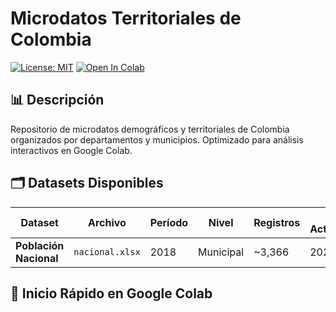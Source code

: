 # Microdatos Territoriales de Colombia

[![License: MIT](https://img.shields.io/badge/License-MIT-yellow.svg)](https://opensource.org/licenses/MIT)
[![Open In Colab](https://colab.research.google.com/assets/colab-badge.svg)](https://colab.research.google.com/github/jusedibe/microdatos-territoriales-colombia/blob/main/notebooks/workspace_principal.ipynb)

## 📊 Descripción

Repositorio de microdatos demográficos y territoriales de Colombia organizados por departamentos y municipios. Optimizado para análisis interactivos en Google Colab.

## 🗂️ Datasets Disponibles

| Dataset | Archivo | Período | Nivel | Registros | Última Actualización |
|---------|---------|---------|-------|-----------|---------------------|
| **Población Nacional** | `nacional.xlsx` | 2018 | Municipal | ~3,366 | 2025-08-29 |

## 🚀 Inicio Rápido en Google Colab
